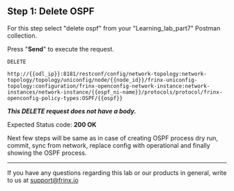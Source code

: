 ## Step 1: Delete OSPF

For this step select "delete ospf" from your "Learning_lab_part7" Postman collection.

Press "**Send**" to execute the request.

```
DELETE

http://{{odl_ip}}:8181/restconf/config/network-topology:network-topology/topology/uniconfig/node/{{node_id}}/frinx-uniconfig-topology:configuration/frinx-openconfig-network-instance:network-instances/network-instance/{{ospf_ni-name}}/protocols/protocol/frinx-openconfig-policy-types:OSPF/{{ospf}}
```
***This DELETE request does not have a body.***


Expected Status code: **200 OK**

Next few steps will be same as in case of creating OSPF process dry run, commit, sync from network, replace config with operational and finally showing the OSPF process.

---
If you have any questions regarding this lab or our products in general, write to us at [support@frinx.io](mailto:support@frinx.io)